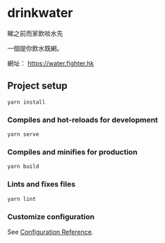 # drinkwater

睇之前而家飲啖水先

一個提你飲水既網。

網址：
https://water.fighter.hk

## Project setup
```
yarn install
```

### Compiles and hot-reloads for development
```
yarn serve
```

### Compiles and minifies for production
```
yarn build
```

### Lints and fixes files
```
yarn lint
```

### Customize configuration
See [Configuration Reference](https://cli.vuejs.org/config/).
